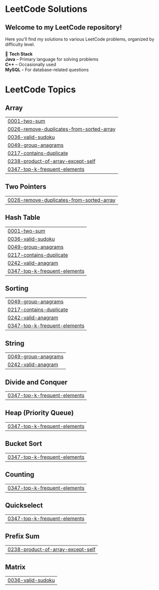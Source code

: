 # **LeetCode Solutions**  
## **Welcome to my LeetCode repository!**

Here you'll find my solutions to various LeetCode problems, organized by difficulty level.

🚀 **Tech Stack**  
**Java** – Primary language for solving problems  
**C++** – Occasionally used  
**MySQL** – For database-related questions  

<!---LeetCode Topics Start-->
# LeetCode Topics
## Array
|  |
| ------- |
| [0001-two-sum](https://github.com/varad-kulkarni172/leetcode_solutions-daily/tree/master/0001-two-sum) |
| [0026-remove-duplicates-from-sorted-array](https://github.com/varad-kulkarni172/leetcode_solutions-daily/tree/master/0026-remove-duplicates-from-sorted-array) |
| [0036-valid-sudoku](https://github.com/varad-kulkarni172/leetcode_solutions-daily/tree/master/0036-valid-sudoku) |
| [0049-group-anagrams](https://github.com/varad-kulkarni172/leetcode_solutions-daily/tree/master/0049-group-anagrams) |
| [0217-contains-duplicate](https://github.com/varad-kulkarni172/leetcode_solutions-daily/tree/master/0217-contains-duplicate) |
| [0238-product-of-array-except-self](https://github.com/varad-kulkarni172/leetcode_solutions-daily/tree/master/0238-product-of-array-except-self) |
| [0347-top-k-frequent-elements](https://github.com/varad-kulkarni172/leetcode_solutions-daily/tree/master/0347-top-k-frequent-elements) |
## Two Pointers
|  |
| ------- |
| [0026-remove-duplicates-from-sorted-array](https://github.com/varad-kulkarni172/leetcode_solutions-daily/tree/master/0026-remove-duplicates-from-sorted-array) |
## Hash Table
|  |
| ------- |
| [0001-two-sum](https://github.com/varad-kulkarni172/leetcode_solutions-daily/tree/master/0001-two-sum) |
| [0036-valid-sudoku](https://github.com/varad-kulkarni172/leetcode_solutions-daily/tree/master/0036-valid-sudoku) |
| [0049-group-anagrams](https://github.com/varad-kulkarni172/leetcode_solutions-daily/tree/master/0049-group-anagrams) |
| [0217-contains-duplicate](https://github.com/varad-kulkarni172/leetcode_solutions-daily/tree/master/0217-contains-duplicate) |
| [0242-valid-anagram](https://github.com/varad-kulkarni172/leetcode_solutions-daily/tree/master/0242-valid-anagram) |
| [0347-top-k-frequent-elements](https://github.com/varad-kulkarni172/leetcode_solutions-daily/tree/master/0347-top-k-frequent-elements) |
## Sorting
|  |
| ------- |
| [0049-group-anagrams](https://github.com/varad-kulkarni172/leetcode_solutions-daily/tree/master/0049-group-anagrams) |
| [0217-contains-duplicate](https://github.com/varad-kulkarni172/leetcode_solutions-daily/tree/master/0217-contains-duplicate) |
| [0242-valid-anagram](https://github.com/varad-kulkarni172/leetcode_solutions-daily/tree/master/0242-valid-anagram) |
| [0347-top-k-frequent-elements](https://github.com/varad-kulkarni172/leetcode_solutions-daily/tree/master/0347-top-k-frequent-elements) |
## String
|  |
| ------- |
| [0049-group-anagrams](https://github.com/varad-kulkarni172/leetcode_solutions-daily/tree/master/0049-group-anagrams) |
| [0242-valid-anagram](https://github.com/varad-kulkarni172/leetcode_solutions-daily/tree/master/0242-valid-anagram) |
## Divide and Conquer
|  |
| ------- |
| [0347-top-k-frequent-elements](https://github.com/varad-kulkarni172/leetcode_solutions-daily/tree/master/0347-top-k-frequent-elements) |
## Heap (Priority Queue)
|  |
| ------- |
| [0347-top-k-frequent-elements](https://github.com/varad-kulkarni172/leetcode_solutions-daily/tree/master/0347-top-k-frequent-elements) |
## Bucket Sort
|  |
| ------- |
| [0347-top-k-frequent-elements](https://github.com/varad-kulkarni172/leetcode_solutions-daily/tree/master/0347-top-k-frequent-elements) |
## Counting
|  |
| ------- |
| [0347-top-k-frequent-elements](https://github.com/varad-kulkarni172/leetcode_solutions-daily/tree/master/0347-top-k-frequent-elements) |
## Quickselect
|  |
| ------- |
| [0347-top-k-frequent-elements](https://github.com/varad-kulkarni172/leetcode_solutions-daily/tree/master/0347-top-k-frequent-elements) |
## Prefix Sum
|  |
| ------- |
| [0238-product-of-array-except-self](https://github.com/varad-kulkarni172/leetcode_solutions-daily/tree/master/0238-product-of-array-except-self) |
## Matrix
|  |
| ------- |
| [0036-valid-sudoku](https://github.com/varad-kulkarni172/leetcode_solutions-daily/tree/master/0036-valid-sudoku) |
<!---LeetCode Topics End-->